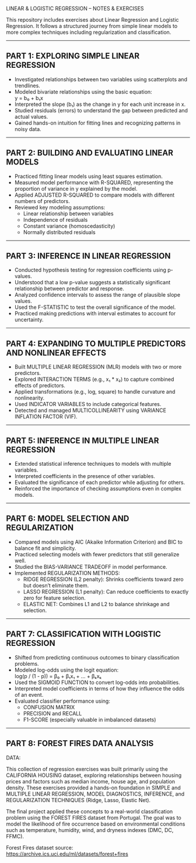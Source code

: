 LINEAR & LOGISTIC REGRESSION – NOTES & EXERCISES

This repository includes exercises about Linear Regression and Logistic Regression. It follows a structured journey from simple linear models to more complex techniques including regularization and classification. 

------------------------------------------------------------
PART 1: EXPLORING SIMPLE LINEAR REGRESSION
------------------------------------------------------------

- Investigated relationships between two variables using scatterplots and trendlines.
- Modeled bivariate relationships using the basic equation:  
  y = b₀ + b₁x
- Interpreted the slope (b₁) as the change in y for each unit increase in x.
- Studied residuals (errors) to understand the gap between predicted and actual values.
- Gained hands-on intuition for fitting lines and recognizing patterns in noisy data.

------------------------------------------------------------
PART 2: BUILDING AND EVALUATING LINEAR MODELS
------------------------------------------------------------

- Practiced fitting linear models using least squares estimation.
- Measured model performance with R-SQUARED, representing the proportion of variance in y explained by the model.
- Applied ADJUSTED R-SQUARED to compare models with different numbers of predictors.
- Reviewed key modeling assumptions:
  - Linear relationship between variables
  - Independence of residuals
  - Constant variance (homoscedasticity)
  - Normally distributed residuals

------------------------------------------------------------
PART 3: INFERENCE IN LINEAR REGRESSION
------------------------------------------------------------

- Conducted hypothesis testing for regression coefficients using p-values.
- Understood that a low p-value suggests a statistically significant relationship between predictor and response.
- Analyzed confidence intervals to assess the range of plausible slope values.
- Used the F-STATISTIC to test the overall significance of the model.
- Practiced making predictions with interval estimates to account for uncertainty.

------------------------------------------------------------
PART 4: EXPANDING TO MULTIPLE PREDICTORS AND NONLINEAR EFFECTS
------------------------------------------------------------

- Built MULTIPLE LINEAR REGRESSION (MLR) models with two or more predictors.
- Explored INTERACTION TERMS (e.g., x₁ * x₂) to capture combined effects of predictors.
- Applied transformations (e.g., log, square) to handle curvature and nonlinearity.
- Used INDICATOR VARIABLES to include categorical features.
- Detected and managed MULTICOLLINEARITY using VARIANCE INFLATION FACTOR (VIF).

------------------------------------------------------------
PART 5: INFERENCE IN MULTIPLE LINEAR REGRESSION
------------------------------------------------------------

- Extended statistical inference techniques to models with multiple variables.
- Interpreted coefficients in the presence of other variables.
- Evaluated the significance of each predictor while adjusting for others.
- Reinforced the importance of checking assumptions even in complex models.

------------------------------------------------------------
PART 6: MODEL SELECTION AND REGULARIZATION
------------------------------------------------------------

- Compared models using AIC (Akaike Information Criterion) and BIC to balance fit and simplicity.
- Practiced selecting models with fewer predictors that still generalize well.
- Studied the BIAS-VARIANCE TRADEOFF in model performance.
- Implemented REGULARIZATION METHODS:
  - RIDGE REGRESSION (L2 penalty): Shrinks coefficients toward zero but doesn’t eliminate them.
  - LASSO REGRESSION (L1 penalty): Can reduce coefficients to exactly zero for feature selection.
  - ELASTIC NET: Combines L1 and L2 to balance shrinkage and selection.

------------------------------------------------------------
PART 7: CLASSIFICATION WITH LOGISTIC REGRESSION
------------------------------------------------------------

- Shifted from predicting continuous outcomes to binary classification problems.
- Modeled log-odds using the logit equation:  
  log(p / (1 - p)) = β₀ + β₁x₁ + ... + βₖxₖ
- Used the SIGMOID FUNCTION to convert log-odds into probabilities.
- Interpreted model coefficients in terms of how they influence the odds of an event.
- Evaluated classifier performance using:
  - CONFUSION MATRIX
  - PRECISION and RECALL
  - F1-SCORE (especially valuable in imbalanced datasets)

------------------------------------------------------------
PART 8: FOREST FIRES DATA ANALYSIS
------------------------------------------------------------

DATA:

This collection of regression exercises was built primarily using the CALIFORNIA HOUSING dataset, exploring relationships between housing prices and factors such as median income, house age, and population density. These exercises provided a hands-on foundation in SIMPLE and MULTIPLE LINEAR REGRESSION, MODEL DIAGNOSTICS, INFERENCE, and REGULARIZATION TECHNIQUES (Ridge, Lasso, Elastic Net).

The final project applied these concepts to a real-world classification problem using the FOREST FIRES dataset from Portugal. The goal was to model the likelihood of fire occurrence based on environmental conditions such as temperature, humidity, wind, and dryness indexes (DMC, DC, FFMC).

Forest Fires dataset source:  
https://archive.ics.uci.edu/ml/datasets/forest+fires

